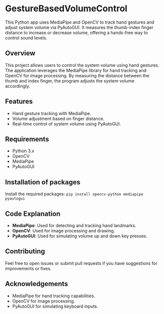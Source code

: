 # GestureBasedVolumeControl
 This Python app uses MediaPipe and OpenCV to track hand gestures and adjust system volume via PyAutoGUI. It measures the thumb-index finger distance to increase or decrease volume, offering a hands-free way to control sound levels.

## Overview

This project allows users to control the system volume using hand gestures. The application leverages the MediaPipe library for hand tracking and OpenCV for image processing. By measuring the distance between the thumb and index finger, the program adjusts the system volume accordingly.

## Features

- Hand gesture tracking with MediaPipe.
- Volume adjustment based on finger distance.
- Real-time control of system volume using PyAutoGUI.

## Requirements
- Python 3.x
- OpenCV
- MediaPipe
- PyAutoGUI

## Installation of packages

 Install the required packages:
    ```
    pip install opencv-python mediapipe pyautogui
    ```

## Code Explanation

- **MediaPipe**: Used for detecting and tracking hand landmarks.
- **OpenCV**: Used for image processing and drawing.
- **PyAutoGUI**: Used for simulating volume up and down key presses.

## Contributing

Feel free to open issues or submit pull requests if you have suggestions for improvements or fixes.

## Acknowledgements

- MediaPipe for hand tracking capabilities.
- OpenCV for image processing.
- PyAutoGUI for simulating keyboard inputs.

